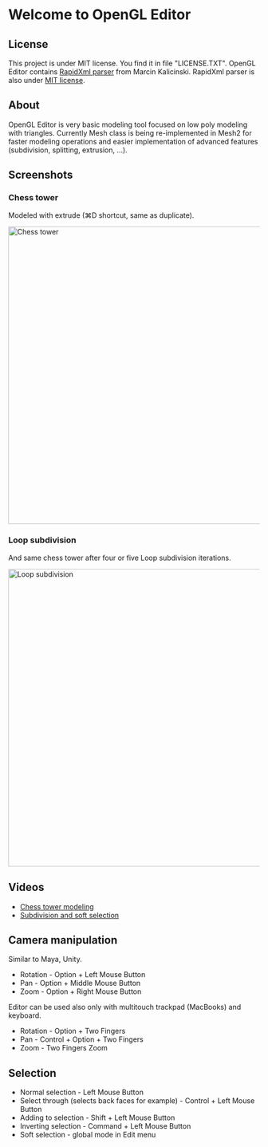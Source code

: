 # Welcome to OpenGL Editor

## License

This project is under MIT license. You find it in file "LICENSE.TXT". OpenGL Editor contains [RapidXml parser](http://rapidxml.sourceforge.net/) from Marcin Kalicinski. RapidXml parser is also under [MIT license](http://rapidxml.sourceforge.net/license.txt).

## About

OpenGL Editor is very basic modeling tool focused on low poly modeling with triangles. 
Currently Mesh class is being re-implemented in Mesh2 for faster modeling operations and easier
implementation of advanced features (subdivision, splitting, extrusion, ...).

## Screenshots

### Chess tower

Modeled with extrude (⌘D shortcut, same as duplicate).

<img src="https://github.com/filipkunc/opengl-editor-cocoa/raw/master/Screenshots/chesstower.png" alt="Chess tower" width="902px" height="597px"></img>

### Loop subdivision

And same chess tower after four or five Loop subdivision iterations.

<img src="https://github.com/filipkunc/opengl-editor-cocoa/raw/master/Screenshots/loopsubdivision.png" alt="Loop subdivision" width="902px" height="597px"></img>

## Videos

 * [Chess tower modeling](http://youtu.be/57d63xcT21Y)
 * [Subdivision and soft selection](http://youtu.be/65whhpqHgO4)

## Camera manipulation

Similar to Maya, Unity. 

* Rotation - Option + Left Mouse Button
* Pan - Option + Middle Mouse Button
* Zoom - Option + Right Mouse Button

Editor can be used also only with multitouch trackpad (MacBooks) and keyboard.

* Rotation - Option + Two Fingers
* Pan - Control + Option + Two Fingers
* Zoom - Two Fingers Zoom

## Selection

 * Normal selection - Left Mouse Button
 * Select through (selects back faces for example) - Control + Left Mouse Button
 * Adding to selection - Shift + Left Mouse Button
 * Inverting selection - Command + Left Mouse Button
 * Soft selection - global mode in Edit menu

